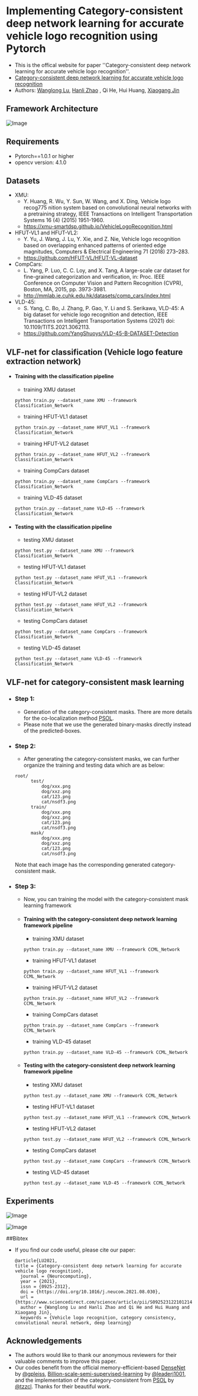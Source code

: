 # Implementing Category-consistent deep network learning for accurate vehicle logo recognition using Pytorch
- This is the offical website for paper ''Category-consistent deep network learning for accurate vehicle logo recognition''. 
- [Category-consistent deep network learning for accurate vehicle logo recognition](https:)
- Authors: [Wanglong Lu](https://longlongaaago.github.io), [Hanli Zhao](http://i3s.wzu.edu.cn/info/1104/1183.htm)
, Qi He, Hui Huang, [Xiaogang Jin](http://www.cad.zju.edu.cn/home/jin/)

## Framework Architecture
![Image](./Images/framework.png#pic_center)

## Requirements
- Pytorch==1.0.1 or higher
- opencv version: 4.1.0

## Datasets
- XMU:
  - Y. Huang, R. Wu, Y. Sun, W. Wang, and X. Ding, Vehicle logo recog775
nition system based on convolutional neural networks with a pretraining strategy, IEEE Transactions on Intelligent Transportation Systems 16 (4) (2015) 1951-1960.
  - https://xmu-smartdsp.github.io/VehicleLogoRecognition.html
- HFUT-VL1 and HFUT-VL2:
  - Y. Yu, J. Wang, J. Lu, Y. Xie, and Z. Nie, Vehicle logo recognition based on overlapping enhanced patterns of oriented edge magnitudes, Computers & Electrical Engineering 71 (2018) 273–283.
  - https://github.com/HFUT-VL/HFUT-VL-dataset
- CompCars:
  - L. Yang, P. Luo, C. C. Loy, and X. Tang, A large-scale car dataset for
fine-grained categorization and verification, in: Proc. IEEE Conference on
Computer Vision and Pattern Recognition (CVPR), Boston, MA, 2015, pp.
3973-3981.
  - http://mmlab.ie.cuhk.edu.hk/datasets/comp_cars/index.html
- VLD-45:
  - S. Yang, C. Bo, J. Zhang, P. Gao, Y. Li and S. Serikawa,
VLD-45: A big dataset for vehicle logo recognition and detection, IEEE Transactions on Intelligent Transportation Systems (2021) doi:
10.1109/TITS.2021.3062113. 
  - https://github.com/YangShuoys/VLD-45-B-DATASET-Detection

## VLF-net for classification (Vehicle logo feature extraction network)

- #### Training with the classification pipeline
  - training XMU dataset
  ```
  python train.py --dataset_name XMU --framework Classification_Network
  ```
  - training HFUT-VL1 dataset
  ```
  python train.py --dataset_name HFUT_VL1 --framework Classification_Network
  ```
  - training HFUT-VL2 dataset
  ```
  python train.py --dataset_name HFUT_VL2 --framework Classification_Network
  ```
  - training CompCars dataset
  ```
  python train.py --dataset_name CompCars --framework Classification_Network
  ```
  - training VLD-45 dataset
  ```
  python train.py --dataset_name VLD-45 --framework Classification_Network
  ```

- #### Testing with the classification pipeline
  - testing XMU dataset
  ```
  python test.py --dataset_name XMU --framework Classification_Network
  ```
  - testing HFUT-VL1 dataset
  ```
  python test.py --dataset_name HFUT_VL1 --framework Classification_Network
  ```
  - testing HFUT-VL2 dataset
  ```
  python test.py --dataset_name HFUT_VL2 --framework Classification_Network
  ```
  - testing CompCars dataset
  ```
  python test.py --dataset_name CompCars --framework Classification_Network
  ```
  - testing VLD-45 dataset
  ```
  python test.py --dataset_name VLD-45 --framework Classification_Network
  ``` 
## VLF-net for category-consistent mask learning
- ### Step 1:
  - Generation of the category-consistent masks. There are more details for the co-localization method [PSOL](https://github.com/tzzcl/PSOL).
  - Please note that we use the generated binary-masks directly instead of the predicted-boxes.
- ### Step 2:
  - After generating the category-consistent masks, we can further organize the training and testing data which are as below:
  ```
  root/
        test/
            dog/xxx.png
            dog/xxz.png
            cat/123.png
            cat/nsdf3.png
        train/
            dog/xxx.png
            dog/xxz.png
            cat/123.png
            cat/nsdf3.png
        mask/
            dog/xxx.png
            dog/xxz.png
            cat/123.png
            cat/nsdf3.png
  ```
  Note that each image has the corresponding generated category-consistent mask.
- ### Step 3:
  - Now, you can training the model with the category-consistent mask learning framework 
  - #### Training with the category-consistent deep network learning framework pipeline
      - training XMU dataset
      ```
      python train.py --dataset_name XMU --framework CCML_Network
      ```
      - training HFUT-VL1 dataset
      ```
      python train.py --dataset_name HFUT_VL1 --framework CCML_Network
      ```
      - training HFUT-VL2 dataset
      ```
      python train.py --dataset_name HFUT_VL2 --framework CCML_Network
      ```
      - training CompCars dataset
      ```
      python train.py --dataset_name CompCars --framework CCML_Network
      ```
      - training VLD-45 dataset
      ```
      python train.py --dataset_name VLD-45 --framework CCML_Network
      ```

  - #### Testing with the category-consistent deep network learning framework pipeline
      - testing XMU dataset
      ```
      python test.py --dataset_name XMU --framework CCML_Network
      ```
      - testing HFUT-VL1 dataset
      ```
      python test.py --dataset_name HFUT_VL1 --framework CCML_Network
      ```
      - testing HFUT-VL2 dataset
      ```
      python test.py --dataset_name HFUT_VL2 --framework CCML_Network
      ```
      - testing CompCars dataset
      ```
      python test.py --dataset_name CompCars --framework CCML_Network
      ```
      - testing VLD-45 dataset
      ```
      python test.py --dataset_name VLD-45 --framework CCML_Network
      ``` 

## Experiments
![Image](./Images/Table3.png#pic_center)

![Image](./Images/Table4.png#pic_center)

##Bibtex
- If you find our code useful, please cite our paper:
  ```
  @article{LU2021,
  title = {Category-consistent deep network learning for accurate vehicle logo recognition},
    journal = {Neurocomputing},
    year = {2021},
    issn = {0925-2312},
    doi = {https://doi.org/10.1016/j.neucom.2021.08.030},
    url = {https://www.sciencedirect.com/science/article/pii/S0925231221012145},
    author = {Wanglong Lu and Hanli Zhao and Qi He and Hui Huang and Xiaogang Jin},
    keywords = {Vehicle logo recognition, category consistency, convolutional neural network, deep learning}
  ```

## Acknowledgements
- The authors would like to thank our anonymous reviewers for their valuable comments to improve this paper.
- Our codes benefit from the official memory-efficient-based [DenseNet](https://github.com/gpleiss/efficient_densenet_pytorch) by [@gpleiss](https://github.com/gpleiss), [Billion-scale-semi-supervised-learning](https://github.com/leaderj1001/Billion-scale-semi-supervised-learning) by [@leaderj1001](https://github.com/leaderj1001), and
 the implementation of the category-consistent from [PSOL](https://github.com/tzzcl/PSOL) by [@tzzcl](https://github.com/tzzcl).
Thanks for their beautiful work.
